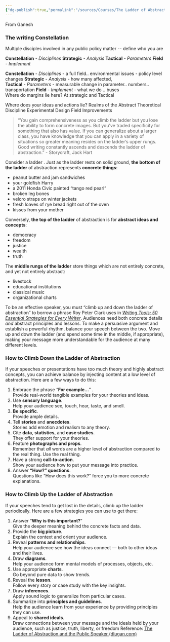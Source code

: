 ```yaml
---
{"dg-publish":true,"permalink":"/sources/Courses/The Ladder of Abstraction/"}
---
```


From Ganesh
### The writing Constellation
Multiple disciples involved in any public policy matter -- define who you are 

**Constellation** - *Disciplines*
**Strategic** - *Analysis*
**Tactical** - *Parameters*
**Field** - *Implement*

**Constellation** - *Disciplines*  - a full field.. environmental issues - policy level changes
**Strategic** - *Analysis* - how many affected,  
**Tactical** - *Parameters* - measurable change in parameter.. numbers.. transportation 
**Field** - *Implement* - what we do .. buses  
Where do margins lie here? At strategic and Tactical 

Where does your ideas and actions lie?
Realms of the Abstract
Theoretical Discipline
Experimental Design
Field Improvements

> “You gain comprehensiveness as you climb the ladder but you lose the ability to form concrete images. But you’ve traded specificity for something that also has value. If you can generalize about a larger class, you have knowledge that you can apply in a variety of situations so greater meaning resides on the ladder’s upper rungs. Good writing constantly ascends and descends the ladder of abstraction.” - Storycraft, Jack Hart

Consider a ladder . Just as the ladder rests on solid ground, **the bottom of the ladder** of abstraction represents **concrete things**:

-   peanut butter and jam sandwiches
-   your goldfish Harry
-   a 2011 Honda Civic painted “tango red pearl”
-   broken leg bones
-   velcro straps on winter jackets
-   fresh loaves of rye bread right out of the oven
-   kisses from your mother

Conversely, **the top of the ladder** of abstraction is for **abstract ideas and concepts**:

-   democracy
-   freedom
-   justice
-   wealth
-   truth

The **middle rungs of the ladder** store things which are not entirely concrete, and yet not entirely abstract:

-   livestock
-   educational institutions
-   classical music
-   organizational charts

To be an effective speaker, you must “climb up and down the ladder of abstraction” to borrow a phrase Roy Peter Clark uses in [_Writing Tools: 50 Essential Strategies for Every Writer_](http://www.amazon.com/gp/product/0316014990/ref=as_li_ss_tl?ie=UTF8&camp=1789&creative=390957&creativeASIN=0316014990&linkCode=as2&tag=6mcite-20 "Examine book details"). Audiences need both concrete details _and_ abstract principles and lessons. To make a persuasive argument and establish a powerful rhythm, balance your speech between the two. Move up and down the ladder (and spend some time in the middle, if appropriate), making your message more understandable for the audience at many different levels.

### How to Climb Down the Ladder of Abstraction

If your speeches or presentations have too much theory and highly abstract concepts, you can achieve balance by injecting content at a low level of abstraction. Here are a few ways to do this:

1.  Embrace the phrase “**For example…**” .  
    Provide real-world tangible examples for your theories and ideas.
2.  Use **sensory language**.  
    Help your audience see, touch, hear, taste, and smell.
3.  **Be specific**.  
    Provide ample details.
4.  Tell **stories** and **anecdotes**.  
    Stories add emotion and realism to any theory.
5.  Cite **data**, **statistics**, and **case studies**.  
    They offer support for your theories.
6.  Feature **photographs and props**.  
    Remember that _all_ words are a higher level of abstraction compared to the real thing. Use the real thing.
7.  Have a strong **call-to-action**.  
    Show your audience how to put your message into practice.
8.  Answer **“How?” questions**.  
    Questions like “How does this work?” force you to more concrete explanations.

### How to Climb Up the Ladder of Abstraction

If your speeches tend to get lost in the details, climb up the ladder periodically. Here are a few strategies you can use to get there:

1.  Answer “**Why is this important?**”  
    Give the deeper meaning behind the concrete facts and data.
2.  Provide the **big picture**.  
    Explain the context and orient your audience.
3.  Reveal **patterns and relationships**.  
    Help your audience see how the ideas connect — both to other ideas and their lives.
4.  Draw **diagrams**.  
    Help your audience form mental models of processes, objects, etc.
5.  Use appropriate **charts**.  
    Go beyond pure data to show trends.
6.  Reveal the **lesson**.  
    Follow every story or case study with the key insights.
7.  Draw **inferences**.  
    Apply sound logic to generalize from particular cases.
8.  Summarize into **principles and guidelines**.  
    Help the audience learn from your experience by providing principles they can use.
9.  Appeal to **shared ideals**.  
    Draw connections between your message and the ideals held by your audience, such as justice, truth, liberty, or freedom
Reference: [The Ladder of Abstraction and the Public Speaker (dlugan.com)](http://sixminutes.dlugan.com/ladder-abstraction/) 